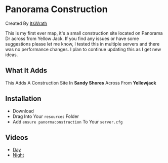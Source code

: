 # Panorama Construction

Created By [ItsWrath](https://github.com/ItsWrath/panormaconstruction/new/main?readme=1)

This is my first ever map, it's a small construction site located on Panorama Dr across from Yellow Jack. If you find any issues or have some suggestions please let me know, I tested this in multiple servers and there was no performance changes. I plan to continue updating this as I get new ideas.
## What It Adds
This Adds A Construction Site In **Sandy Shores** Across From **Yellowjack**

## Installation
- Download
- Drag Into Your `resources` Folder
- Add ``ensure panormaconstruction`` To Your `server.cfg`

## Videos
- [Day](https://streamable.com/pza708)
- [Night](https://streamable.com/004lmt)
